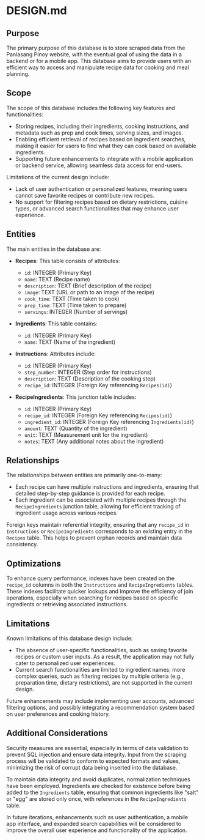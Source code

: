 # DESIGN.md

## Purpose
The primary purpose of this database is to store scraped data from the Panlasang Pinoy website, with the eventual goal of using the data in a backend or for a mobile app. This database aims to provide users with an efficient way to access and manipulate recipe data for cooking and meal planning.

## Scope
The scope of this database includes the following key features and functionalities:
- Storing recipes, including their ingredients, cooking instructions, and metadata such as prep and cook times, serving sizes, and images.
- Enabling efficient retrieval of recipes based on ingredient searches, making it easier for users to find what they can cook based on available ingredients.
- Supporting future enhancements to integrate with a mobile application or backend service, allowing seamless data access for end-users.

Limitations of the current design include:
- Lack of user authentication or personalized features, meaning users cannot save favorite recipes or contribute new recipes.
- No support for filtering recipes based on dietary restrictions, cuisine types, or advanced search functionalities that may enhance user experience.

## Entities
The main entities in the database are:
- **Recipes**: This table consists of attributes:
  - `id`: INTEGER (Primary Key)
  - `name`: TEXT (Recipe name)
  - `description`: TEXT (Brief description of the recipe)
  - `image`: TEXT (URL or path to an image of the recipe)
  - `cook_time`: TEXT (Time taken to cook)
  - `prep_time`: TEXT (Time taken to prepare)
  - `servings`: INTEGER (Number of servings)

- **Ingredients**: This table contains:
  - `id`: INTEGER (Primary Key)
  - `name`: TEXT (Name of the ingredient)

- **Instructions**: Attributes include:
  - `id`: INTEGER (Primary Key)
  - `step_number`: INTEGER (Step order for instructions)
  - `description`: TEXT (Description of the cooking step)
  - `recipe_id`: INTEGER (Foreign Key referencing `Recipes(id)`)

- **RecipeIngredients**: This junction table includes:
  - `id`: INTEGER (Primary Key)
  - `recipe_id`: INTEGER (Foreign Key referencing `Recipes(id)`)
  - `ingredient_id`: INTEGER (Foreign Key referencing `Ingredients(id)`)
  - `amount`: TEXT (Quantity of the ingredient)
  - `unit`: TEXT (Measurement unit for the ingredient)
  - `notes`: TEXT (Any additional notes about the ingredient)

## Relationships
The relationships between entities are primarily one-to-many:
- Each recipe can have multiple instructions and ingredients, ensuring that detailed step-by-step guidance is provided for each recipe.
- Each ingredient can be associated with multiple recipes through the `RecipeIngredients` junction table, allowing for efficient tracking of ingredient usage across various recipes.

Foreign keys maintain referential integrity, ensuring that any `recipe_id` in `Instructions` or `RecipeIngredients` corresponds to an existing entry in the `Recipes` table. This helps to prevent orphan records and maintain data consistency.

## Optimizations
To enhance query performance, indexes have been created on the `recipe_id` columns in both the `Instructions` and `RecipeIngredients` tables. These indexes facilitate quicker lookups and improve the efficiency of join operations, especially when searching for recipes based on specific ingredients or retrieving associated instructions.

## Limitations
Known limitations of this database design include:
- The absence of user-specific functionalities, such as saving favorite recipes or custom user inputs. As a result, the application may not fully cater to personalized user experiences.
- Current search functionalities are limited to ingredient names; more complex queries, such as filtering recipes by multiple criteria (e.g., preparation time, dietary restrictions), are not supported in the current design.

Future enhancements may include implementing user accounts, advanced filtering options, and possibly integrating a recommendation system based on user preferences and cooking history.

## Additional Considerations
Security measures are essential, especially in terms of data validation to prevent SQL injection and ensure data integrity. Input from the scraping process will be validated to conform to expected formats and values, minimizing the risk of corrupt data being inserted into the database.

To maintain data integrity and avoid duplicates, normalization techniques have been employed. Ingredients are checked for existence before being added to the `Ingredients` table, ensuring that common ingredients like "salt" or "egg" are stored only once, with references in the `RecipeIngredients` table.

In future iterations, enhancements such as user authentication, a mobile app interface, and expanded search capabilities will be considered to improve the overall user experience and functionality of the application.
